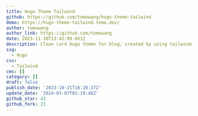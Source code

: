 ```yaml
---
title: Hugo Theme Tailwind
github: https://github.com/tomowang/hugo-theme-tailwind
demo: https://hugo-theme-tailwind.tomo.dev/
author: tomowang
author_link: https://github.com/tomowang
date: 2023-11-30T13:42:09.661Z
description: Clean card Hugo theme for blog, created by using tailwindcss
ssg:
  - Hugo
css:
  - Tailwind
cms: []
category: []
draft: false
publish_date: '2023-10-21T16:20:37Z'
update_date: '2024-03-07T01:19:48Z'
github_star: 43
github_fork: 21
---
```

